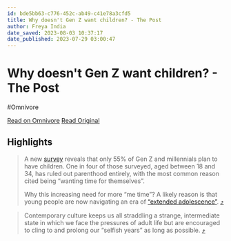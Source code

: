 ```yaml
---
id: bde5bb63-c776-452c-ab49-c41e78a3cfd5
title: Why doesn't Gen Z want children? - The Post
author: Freya India
date_saved: 2023-08-03 10:37:17
date_published: 2023-07-29 03:00:47
---
```


# Why doesn't Gen Z want children? - The Post
#Omnivore

[Read on Omnivore](https://omnivore.app/me/why-doesn-t-gen-z-want-children-the-post-189bbd4de60)
[Read Original](https://unherd.com/thepost/why-doesnt-gen-z-want-children)

## Highlights

> A new [survey](https://www.thetimes.co.uk/article/young-put-off-having-children-by-global-fears-z5c2w5f3l) reveals that only 55% of Gen Z and millennials plan to have children. One in four of those surveyed, aged between 18 and 34, has ruled out parenthood entirely, with the most common reason cited being “wanting time for themselves”.
> 
> Why this increasing need for more “me time”? A likely reason is that young people are now navigating an era of [“extended adolescence”](https://www.scientificamerican.com/article/extended-adolescence-when-25-is-the-new-181/). [⤴️](https://omnivore.app/me/why-doesn-t-gen-z-want-children-the-post-189bbd4de60#baf8c7fd-613e-4a91-9cd2-d17487d44b61) 

> Contemporary culture keeps us all straddling a strange, intermediate state in which we face the pressures of adult life but are encouraged to cling to and prolong our “selfish years” as long as possible. [⤴️](https://omnivore.app/me/why-doesn-t-gen-z-want-children-the-post-189bbd4de60#6845ba47-a866-471d-8f36-c4d72cfcba5e) 

